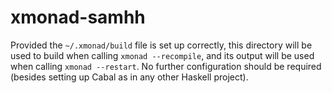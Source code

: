 # xmonad-samhh

Provided the `~/.xmonad/build` file is set up correctly, this directory will be used to build when calling `xmonad --recompile`, and its output will be used when calling `xmonad --restart`. No further configuration should be required (besides setting up Cabal as in any other Haskell project).

